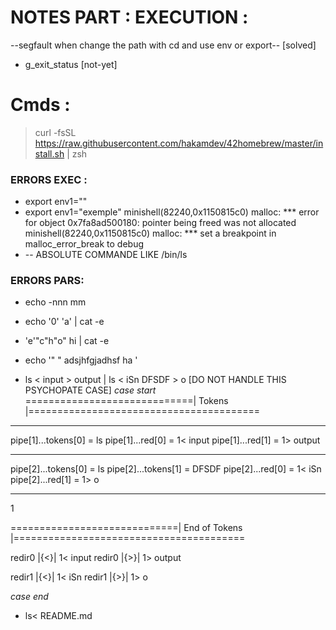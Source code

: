 #  NOTES PART : EXECUTION  : 
 
 --segfault when change the path with cd and use env or export--  [solved]
 - g_exit_status [not-yet]

# Cmds :

> curl -fsSL https://raw.githubusercontent.com/hakamdev/42homebrew/master/install.sh | zsh


### ERRORS EXEC :

- export env1=""
- export env1="exemple"
minishell(82240,0x1150815c0) malloc: *** error for object 0x7fa8ad500180: pointer being freed was not allocated
minishell(82240,0x1150815c0) malloc: *** set a breakpoint in malloc_error_break to debug
- -- ABSOLUTE COMMANDE LIKE /bin/ls

### ERRORS PARS:

- echo -nnn mm
- echo '0' 'a' | cat -e
- 'e'"c"h"o" hi | cat -e
- echo '"   " adsjhfgjadhsf ha '

- ls < input > output | ls < iSn DFSDF > o [DO NOT HANDLE THIS PSYCHOPATE CASE]
*case start*
=============================|     Tokens    |========================================
*********************************
pipe[1]...tokens[0] = ls
pipe[1]...red[0] = 1< input
pipe[1]...red[1] = 1> output
*********************************
pipe[2]...tokens[0] = ls
pipe[2]...tokens[1] = DFSDF
pipe[2]...red[0] = 1< iSn
pipe[2]...red[1] = 1> o
*********************************
1

=============================| End of Tokens |========================================

redir0 |{<}| 1< input
redir0 |{>}| 1> output

redir1 |{<}| 1< iSn
redir1 |{>}| 1> o

*case end*

- ls< README.md 
